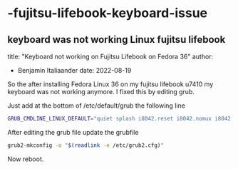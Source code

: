 # -fujitsu-lifebook-keyboard-issue
keyboard was not working Linux fujitsu lifebook
---
title: "Keyboard not working on Fujitsu Lifebook on Fedora 36"
author:
  - Benjamin Italiaander
date: 2022-08-19


So the after installing Fedora Linux 36 on my fujitsu lifebook u7410 my keyboard was not working anymore. I fixed this by editing grub. 

Just add at the bottom of /etc/default/grub the following line
```sh
GRUB_CMDLINE_LINUX_DEFAULT="quiet splash i8042.reset i8042.nomux i8042.nopnp i8042.noloop"
```

After editing the grub file update the grubfile

```sh
grub2-mkconfig -o "$(readlink -e /etc/grub2.cfg)"
```

Now reboot.



